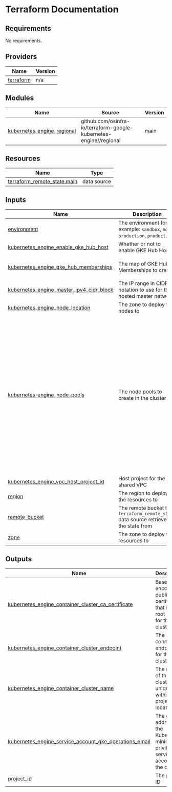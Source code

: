 # Terraform Documentation

<!-- BEGIN_TF_DOCS -->
## Requirements

No requirements.

## Providers

| Name | Version |
|------|---------|
| <a name="provider_terraform"></a> [terraform](#provider\_terraform) | n/a |

## Modules

| Name | Source | Version |
|------|--------|---------|
| <a name="module_kubernetes_engine_regional"></a> [kubernetes\_engine\_regional](#module\_kubernetes\_engine\_regional) | github.com/osinfra-io/terraform-google-kubernetes-engine//regional | main |

## Resources

| Name | Type |
|------|------|
| [terraform_remote_state.main](https://registry.terraform.io/providers/hashicorp/terraform/latest/docs/data-sources/remote_state) | data source |

## Inputs

| Name | Description | Type | Default | Required |
|------|-------------|------|---------|:--------:|
| <a name="input_environment"></a> [environment](#input\_environment) | The environment for example: `sandbox`, `non-production`, `production` | `string` | `"sandbox"` | no |
| <a name="input_kubernetes_engine_enable_gke_hub_host"></a> [kubernetes\_engine\_enable\_gke\_hub\_host](#input\_kubernetes\_engine\_enable\_gke\_hub\_host) | Whether or not to enable GKE Hub Host | `bool` | `false` | no |
| <a name="input_kubernetes_engine_gke_hub_memberships"></a> [kubernetes\_engine\_gke\_hub\_memberships](#input\_kubernetes\_engine\_gke\_hub\_memberships) | The map of GKE Hub Memberships to create | <pre>map(object({<br>    cluster_id = string<br>  }))</pre> | `{}` | no |
| <a name="input_kubernetes_engine_master_ipv4_cidr_block"></a> [kubernetes\_engine\_master\_ipv4\_cidr\_block](#input\_kubernetes\_engine\_master\_ipv4\_cidr\_block) | The IP range in CIDR notation to use for the hosted master network | `string` | n/a | yes |
| <a name="input_kubernetes_engine_node_location"></a> [kubernetes\_engine\_node\_location](#input\_kubernetes\_engine\_node\_location) | The zone to deploy the nodes to | `string` | n/a | yes |
| <a name="input_kubernetes_engine_node_pools"></a> [kubernetes\_engine\_node\_pools](#input\_kubernetes\_engine\_node\_pools) | The node pools to create in the cluster | <pre>map(object({<br>    auto_repair                              = optional(bool)<br>    auto_upgrade                             = optional(bool)<br>    disk_size_gb                             = optional(number)<br>    disk_type                                = optional(string)<br>    image_type                               = optional(string)<br>    machine_type                             = optional(string)<br>    max_node_count                           = optional(number, 3)<br>    min_node_count                           = optional(number, 1)<br>    node_count                               = optional(number)<br>    oauth_scopes                             = optional(list(string), ["https://www.googleapis.com/auth/cloud-platform"])<br>    upgrade_settings_batch_node_count        = optional(number)<br>    upgrade_settings_batch_percentage        = optional(number)<br>    upgrade_settings_batch_soak_duration     = optional(string)<br>    upgrade_settings_node_pool_soak_duration = optional(string)<br>    upgrade_settings_max_surge               = optional(number)<br>    upgrade_settings_max_unavailable         = optional(number, 1) # https://github.com/hashicorp/terraform-provider-google/issues/17164<br>    upgrade_settings_strategy                = optional(string, "SURGE")<br>  }))</pre> | <pre>{<br>  "default-pool": {<br>    "machine_type": "n2-standard-2"<br>  }<br>}</pre> | no |
| <a name="input_kubernetes_engine_vpc_host_project_id"></a> [kubernetes\_engine\_vpc\_host\_project\_id](#input\_kubernetes\_engine\_vpc\_host\_project\_id) | Host project for the shared VPC | `string` | n/a | yes |
| <a name="input_region"></a> [region](#input\_region) | The region to deploy the resources to | `string` | n/a | yes |
| <a name="input_remote_bucket"></a> [remote\_bucket](#input\_remote\_bucket) | The remote bucket the `terraform_remote_state` data source retrieves the state from | `string` | n/a | yes |
| <a name="input_zone"></a> [zone](#input\_zone) | The zone to deploy the resources to | `string` | n/a | yes |

## Outputs

| Name | Description |
|------|-------------|
| <a name="output_kubernetes_engine_container_cluster_ca_certificate"></a> [kubernetes\_engine\_container\_cluster\_ca\_certificate](#output\_kubernetes\_engine\_container\_cluster\_ca\_certificate) | Base64 encoded public certificate that is the root of trust for the cluster |
| <a name="output_kubernetes_engine_container_cluster_endpoint"></a> [kubernetes\_engine\_container\_cluster\_endpoint](#output\_kubernetes\_engine\_container\_cluster\_endpoint) | The connection endpoint for the cluster |
| <a name="output_kubernetes_engine_container_cluster_name"></a> [kubernetes\_engine\_container\_cluster\_name](#output\_kubernetes\_engine\_container\_cluster\_name) | The name of the cluster, unique within the project and location |
| <a name="output_kubernetes_engine_service_account_gke_operations_email"></a> [kubernetes\_engine\_service\_account\_gke\_operations\_email](#output\_kubernetes\_engine\_service\_account\_gke\_operations\_email) | The email address of the Kubernetes minimum privilege service account for the cluster |
| <a name="output_project_id"></a> [project\_id](#output\_project\_id) | The project ID |
<!-- END_TF_DOCS -->
